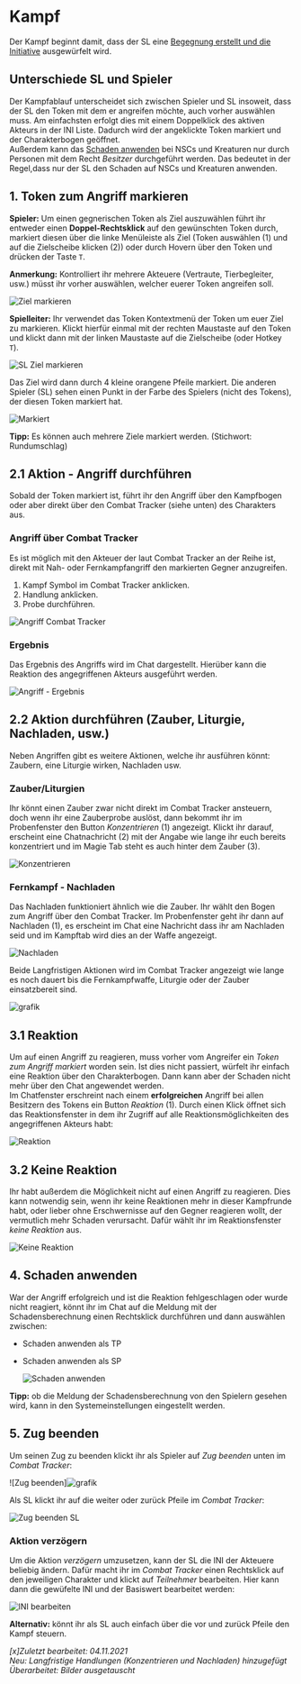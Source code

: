 # Kampf
Der Kampf beginnt damit, dass der SL eine [Begegnung erstellt und die Initiative](de-begegnung_und_initiative) ausgewürfelt wird.  

## Unterschiede SL und Spieler
Der Kampfablauf unterscheidet sich zwischen Spieler und SL insoweit, dass der SL den Token mit dem er angreifen möchte, auch vorher auswählen muss. Am einfachsten erfolgt dies mit einem Doppelklick des aktiven Akteurs in der INI Liste. Dadurch wird der angeklickte Token markiert und der Charakterbogen geöffnet.  
Außerdem kann das [Schaden anwenden](de-kampf#4-schaden-anwenden) bei NSCs und Kreaturen nur durch Personen mit dem Recht *Besitzer* durchgeführt werden. Das bedeutet in der Regel,dass nur der SL den Schaden auf NSCs und Kreaturen anwenden.

## 1. Token zum Angriff markieren
**Spieler:** Um einen gegnerischen Token als Ziel auszuwählen führt ihr entweder einen **Doppel-Rechtsklick** auf den gewünschten Token durch, markiert diesen über die linke Menüleiste als Ziel (Token auswählen (1) und auf die Zielscheibe klicken (2)) oder durch Hovern über den Token und drücken der Taste `T`.

**Anmerkung:** Kontrolliert ihr mehrere Akteuere (Vertraute, Tierbegleiter, usw.) müsst ihr vorher auswählen, welcher euerer Token angreifen soll.
  
  ![Ziel markieren](de/images/de-kampf_0.png)
  
**Spielleiter:** Ihr verwendet das Token Kontextmenü der Token um euer Ziel zu markieren. Klickt hierfür einmal mit der rechten Maustaste auf den Token und klickt dann mit der linken Maustaste auf die Zielscheibe (oder Hotkey `T`).
    
  ![SL Ziel markieren](de/images/de-kampf_1.png)
  
Das Ziel wird dann durch 4 kleine orangene Pfeile markiert. Die anderen Spieler (SL) sehen einen Punkt in der Farbe des Spielers (nicht des Tokens), der diesen Token markiert hat.
  
  ![Markiert](de/images/de-kampf_2.png)

  
**Tipp:** Es können auch mehrere Ziele markiert werden. (Stichwort: Rundumschlag)
  
## 2.1 Aktion - Angriff durchführen
Sobald der Token markiert ist, führt ihr den Angriff über den Kampfbogen oder aber direkt über den Combat Tracker (siehe unten) des Charakters aus.  

### Angriff über Combat Tracker
Es ist möglich mit den Akteuer der laut Combat Tracker an der Reihe ist, direkt mit Nah- oder Fernkampfangriff den markierten Gegner anzugreifen.
1. Kampf Symbol im Combat Tracker anklicken.
2. Handlung anklicken.  
3. Probe durchführen.
  
  ![Angriff Combat Tracker](de/images/de-kampf_3.png)
  
### Ergebnis
Das Ergebnis des Angriffs wird im Chat dargestellt. Hierüber kann die Reaktion des angegriffenen Akteurs ausgeführt werden.  
  
  ![Angriff - Ergebnis](de/images/de-kampf_4.png)
  
## 2.2 Aktion durchführen (Zauber, Liturgie, Nachladen, usw.)
Neben Angriffen gibt es weitere Aktionen, welche ihr ausführen könnt: Zaubern, eine Liturgie wirken, Nachladen usw.  

### Zauber/Liturgien
Ihr könnt einen Zauber zwar nicht direkt im Combat Tracker ansteuern, doch wenn ihr eine Zauberprobe auslöst, dann bekommt ihr im Probenfenster den Button _Konzentrieren_ (1) angezeigt. Klickt ihr darauf, erscheint eine Chatnachricht (2) mit der Angabe wie lange ihr euch bereits konzentriert und im Magie Tab steht es auch hinter dem Zauber (3).  
  
![Konzentrieren](de/images/de-kampf_5.png)  
  
### Fernkampf - Nachladen
Das Nachladen funktioniert ähnlich wie die Zauber. Ihr wählt den Bogen zum Angriff über den Combat Tracker. Im Probenfenster geht ihr dann auf Nachladen (1), es erscheint im Chat eine Nachricht dass ihr am Nachladen seid und im Kampftab wird dies an der Waffe angezeigt.  
  
![Nachladen](de/images/de-kampf_6.png)  
  
Beide Langfristigen Aktionen wird im Combat Tracker angezeigt wie lange es noch dauert bis die Fernkampfwaffe, Liturgie oder der Zauber einsatzbereit sind.  
  
![grafik](de/images/de-kampf_7.png)  
  
## 3.1 Reaktion 
Um auf einen Angriff zu reagieren, muss vorher vom Angreifer ein *Token zum Angriff markiert* worden sein. Ist dies nicht passiert, würfelt ihr einfach eine Reaktion über den Charakterbogen. Dann kann aber der Schaden nicht mehr über den Chat angewendet werden.  
Im Chatfenster erschreint nach einem **erfolgreichen** Angriff bei allen Besitzern des Tokens ein Button *Reaktion* (1). Durch einen Klick öffnet sich das Reaktionsfenster in dem ihr Zugriff auf alle Reaktionsmöglichkeiten des angegriffenen Akteurs habt:  
  
![Reaktion](de/images/de-kampf_8.png)
  
## 3.2 Keine Reaktion
Ihr habt außerdem die Möglichkeit nicht auf einen Angriff zu reagieren. Dies kann notwendig sein, wenn ihr keine Reaktionen mehr in dieser Kampfrunde habt, oder lieber ohne Erschwernisse auf den Gegner reagieren wollt, der vermutlich mehr Schaden verursacht. Dafür wählt ihr im Reaktionsfenster *keine Reaktion* aus.  
  
![Keine Reaktion](de/images/de-kampf_9.png)

## 4. Schaden anwenden
War der Angriff erfolgreich und ist die Reaktion fehlgeschlagen oder wurde nicht reagiert, könnt ihr im Chat auf die Meldung mit der Schadensberechnung einen Rechtsklick durchführen und dann auswählen zwischen:
* Schaden anwenden als TP
* Schaden anwenden als SP
  
  ![Schaden anwenden](de/images/de-kampf_10.png)
  
**Tipp:** ob die Meldung der Schadensberechnung von den Spielern gesehen wird, kann in den Systemeinstellungen eingestellt werden.

## 5. Zug beenden
Um seinen Zug zu beenden klickt ihr als Spieler auf *Zug beenden* unten im *Combat Tracker*:
  
  ![Zug beenden]![grafik](de/images/de-kampf_11.png)  

Als SL klickt ihr auf die weiter oder zurück Pfeile im *Combat Tracker*:
  
  ![Zug beenden SL](de/images/de-kampf_12.png)  

### Aktion verzögern
Um die Aktion *verzögern* umzusetzen, kann der SL die INI der Akteuere beliebig ändern. Dafür macht ihr im *Combat Tracker* einen Rechtsklick auf den jeweiligen Charakter und  klickt auf *Teilnehmer* bearbeiten. Hier kann dann die gewüfelte INI und der Basiswert bearbeitet werden:
  
  ![INI bearbeiten](de/images/de-kampf_13.png)
  
**Alternativ:** könnt ihr als SL auch einfach über die vor und zurück Pfeile den Kampf steuern.

*[x]Zuletzt bearbeitet: 04.11.2021*  
*Neu: Langfristige Handlungen (Konzentrieren und Nachladen) hinzugefügt*  
*Überarbeitet: Bilder ausgetauscht*
